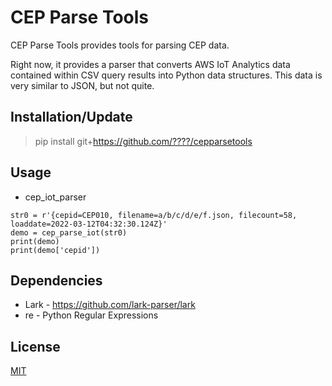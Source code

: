 # CEP Parse Tools
CEP Parse Tools provides tools for parsing CEP data.

Right now, it provides a parser that converts AWS IoT Analytics data contained within CSV query results into Python data structures. This data is very similar to JSON, but not quite.

## Installation/Update

> pip install git+https://github.com/????/cepparsetools

## Usage

* cep_iot_parser

```
str0 = r'{cepid=CEP010, filename=a/b/c/d/e/f.json, filecount=58, loaddate=2022-03-12T04:32:30.124Z}'
demo = cep_parse_iot(str0)
print(demo)
print(demo['cepid'])
```

## Dependencies

* Lark - https://github.com/lark-parser/lark
* re - Python Regular Expressions

## License

[MIT](LICENSE)